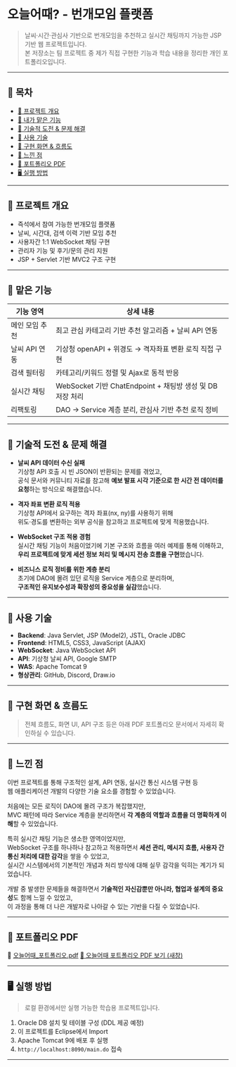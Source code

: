 # 오늘어때? - 번개모임 플랫폼 

> 날씨·시간·관심사 기반으로 번개모임을 추천하고 실시간 채팅까지 가능한 JSP 기반 웹 프로젝트입니다.  
> 본 저장소는 팀 프로젝트 중 제가 직접 구현한 기능과 학습 내용을 정리한 개인 포트폴리오입니다.

---

## 📌 목차

- [📖 프로젝트 개요](#-프로젝트-개요)
- [💼 내가 맡은 기능](#-내가-맡은-기능)
- [🧠 기술적 도전 & 문제 해결](#-기술적-도전--문제-해결)
- [🧪 사용 기술](#-사용-기술)
- [📸 구현 화면 & 흐름도](#-구현-화면--흐름도)
- [📝 느낀 점](#-느낀-점)
- [🔗 포트폴리오 PDF](#-포트폴리오-pdf)
- [🖥️ 실행 방법](#️-실행-방법)

---

## 📖 프로젝트 개요

- 즉석에서 참여 가능한 번개모임 플랫폼
- 날씨, 시간대, 검색 이력 기반 모임 추천
- 사용자간 1:1 WebSocket 채팅 구현
- 관리자 기능 및 후기/문의 관리 지원
- JSP + Servlet 기반 MVC2 구조 구현

---

## 💼 맡은 기능

| 기능 영역 | 상세 내용 |
|-----------|-----------|
|  메인 모임 추천 | 최고 관심 카테고리 기반 추천 알고리즘 + 날씨 API 연동 |
|  날씨 API 연동 | 기상청 openAPI + 위경도 → 격자좌표 변환 로직 직접 구현 |
|  검색 필터링 | 카테고리/키워드 정렬 및 Ajax로 동적 반응 |
|  실시간 채팅 | WebSocket 기반 ChatEndpoint + 채팅방 생성 및 DB 저장 처리 |
|  리팩토링 | DAO → Service 계층 분리, 관심사 기반 추천 로직 정비 |

---

## 🧠 기술적 도전 & 문제 해결

- **날씨 API 데이터 수신 실패**  
  기상청 API 호출 시 빈 JSON이 반환되는 문제를 겪었고,  
  공식 문서와 커뮤니티 자료를 참고해 **예보 발표 시각 기준으로 한 시간 전 데이터를 요청**하는 방식으로 해결했습니다.

- **격자 좌표 변환 로직 적용**  
  기상청 API에서 요구하는 격자 좌표(nx, ny)를 사용하기 위해  
  위도·경도를 변환하는 외부 공식을 참고하고 프로젝트에 맞게 적용했습니다.

- **WebSocket 구조 적용 경험**  
  실시간 채팅 기능이 처음이었기에 기본 구조와 흐름을 여러 예제를 통해 이해하고,  
  **우리 프로젝트에 맞게 세션 정보 처리 및 메시지 전송 흐름을 구현**했습니다.

- **비즈니스 로직 정비를 위한 계층 분리**  
  초기에 DAO에 몰려 있던 로직을 Service 계층으로 분리하며,  
  **구조적인 유지보수성과 확장성의 중요성을 실감**했습니다.


---

## 🧪 사용 기술

- **Backend**: Java Servlet, JSP (Model2), JSTL, Oracle JDBC
- **Frontend**: HTML5, CSS3, JavaScript (AJAX)
- **WebSocket**: Java WebSocket API
- **API**: 기상청 날씨 API, Google SMTP
- **WAS**: Apache Tomcat 9
- **형상관리**: GitHub, Discord, Draw.io

---

## 📸 구현 화면 & 흐름도

> 전체 흐름도, 화면 UI, API 구조 등은 아래 PDF 포트폴리오 문서에서 자세히 확인하실 수 있습니다.

---

## 📝 느낀 점

이번 프로젝트를 통해 구조적인 설계, API 연동, 실시간 통신 시스템 구현 등  
웹 애플리케이션 개발의 다양한 기술 요소를 경험할 수 있었습니다.

처음에는 모든 로직이 DAO에 몰려 구조가 복잡했지만,  
MVC 패턴에 따라 Service 계층을 분리하면서 **각 계층의 역할과 흐름을 더 명확하게 이해**할 수 있었습니다.

특히 실시간 채팅 기능은 생소한 영역이었지만,  
WebSocket 구조를 하나하나 참고하고 적용하면서 **세션 관리, 메시지 흐름, 사용자 간 통신 처리에 대한 감각**을 쌓을 수 있었고,  
실시간 시스템에서의 기본적인 개념과 처리 방식에 대해 실무 감각을 익히는 계기가 되었습니다.

개발 중 발생한 문제들을 해결하면서 **기술적인 자신감뿐만 아니라, 협업과 설계의 중요성**도 함께 느낄 수 있었고,  
이 과정을 통해 더 나은 개발자로 나아갈 수 있는 기반을 다질 수 있었습니다.


---

## 🔗 포트폴리오 PDF

📎 [오늘어때_포트폴리오.pdf](./Lighting.pdf)
<a href="./오늘어때_포트폴리오.pdf" target="_blank">📎 오늘어때 포트폴리오 PDF 보기 (새창)</a>



---

## 🖥️ 실행 방법

> 로컬 환경에서만 실행 가능한 학습용 프로젝트입니다.

1. Oracle DB 설치 및 테이블 구성 (DDL 제공 예정)
2. 이 프로젝트를 Eclipse에서 Import
3. Apache Tomcat 9에 배포 후 실행
4. `http://localhost:8090/main.do` 접속

---


